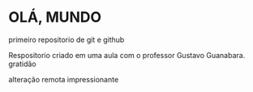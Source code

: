 # OLÁ, MUNDO

 primeiro repositorio de git e github


 Respositorio criado em uma aula com o professor Gustavo Guanabara. gratidão

 alteração remota impressionante
